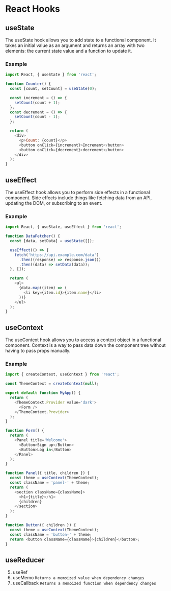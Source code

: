 # React Hooks

## useState

The useState hook allows you to add state to a functional component. It takes an initial value as an argument and returns an array with two elements: the current state value and a function to update it.

### Example

```js
import React, { useState } from 'react';

function Counter() {
  const [count, setCount] = useState(0);

  const increment = () => {
    setCount(count + 1);
  };
  const decrement = () => {
    setCount(count - 1);
  };

  return (
    <div>
      <p>Count: {count}</p>
      <button onClick={increment}>Increment</button>
      <button onClick={decrement}>decrement</button>
    </div>
  );
}
```

## useEffect

The useEffect hook allows you to perform side effects in a functional component. Side effects include things like fetching data from an API, updating the DOM, or subscribing to an event.

### Example

```js
import React, { useState, useEffect } from 'react';

function DataFetcher() {
  const [data, setData] = useState([]);

  useEffect(() => {
    fetch('https://api.example.com/data')
      .then((response) => response.json())
      .then((data) => setData(data));
  }, []);

  return (
    <ul>
      {data.map((item) => (
        <li key={item.id}>{item.name}</li>
      ))}
    </ul>
  );
}
```

## useContext

The useContext hook allows you to access a context object in a functional component. Context is a way to pass data down the component tree without having to pass props manually.

### Example

```js
import { createContext, useContext } from 'react';

const ThemeContext = createContext(null);

export default function MyApp() {
  return (
    <ThemeContext.Provider value='dark'>
      <Form />
    </ThemeContext.Provider>
  );
}

function Form() {
  return (
    <Panel title='Welcome'>
      <Button>Sign up</Button>
      <Button>Log in</Button>
    </Panel>
  );
}

function Panel({ title, children }) {
  const theme = useContext(ThemeContext);
  const className = 'panel-' + theme;
  return (
    <section className={className}>
      <h1>{title}</h1>
      {children}
    </section>
  );
}

function Button({ children }) {
  const theme = useContext(ThemeContext);
  const className = 'button-' + theme;
  return <button className={className}>{children}</button>;
}
```

## useReducer

5. useRef
6. useMemo
   `Returns a memoized value when dependency changes`
7. useCallback
   `Returns a memoized function when dependency changes`
